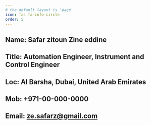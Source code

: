 ```yaml
---
# the default layout is 'page'
icon: fas fa-info-circle
order: 5
---
```


## Name: Safar zitoun Zine eddine
## Title: Automation Engineer, Instrument and Control Engineer
## Loc: Al Barsha, Dubai, United Arab Emirates
## Mob: +971-00-000-0000
## Email: ze.safarz@gmail.com
